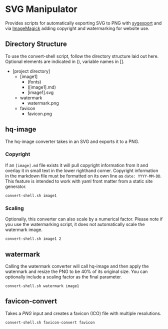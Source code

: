 # SVG Manipulator

Provides scripts for automatically exporting SVG to PNG with [svgexport](https://github.com/shakiba/svgexport) and via [ImageMagick](http://www.imagemagick.org/script/index.php) adding copyright and watermarking for website use.

## Directory Structure

To use the convert-shell script, follow the directory structure laid out here. Optional elements are indicated in (), variable names in [].

- [project directory]
    - [image1]
        - (fonts)
        - ([image1].md)
        - [image1].svg
    - watermark
        - watermark.png
    - favicon
        - favicon.png

## hq-image

The hq-image converter takes in an SVG and exports it to a PNG.

### Copyright

If an `[image].md` file exists it will pull copyright information from it and overlay it in small text in the lower righthand corner. Copyright information in the markdown file must be formatted on its own line as `date: YYYY-MM-DD`. This feature is intended to work with yaml front matter from a static site generator.

`convert-shell.sh image1`

### Scaling

Optionally, this converter can also scale by a numerical factor. Please note if you use the watermarking script, it does not automatically scale the watermark image.

`convert-shell.sh image1 2`

## watermark

Calling the watermark converter will call hq-image and then apply the watermark and resize the PNG to be 40% of its original size. You can optionally include a scaling factor as the final parameter.

`convert-shell.sh watermark image1`

## favicon-convert

Takes a *PNG* input and creates a favicon (ICO) file with multiple resolutions.

`convert-shell.sh favicon-convert favicon`